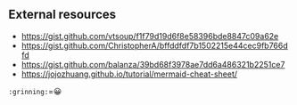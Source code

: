 ## External resources 

- https://gist.github.com/vtsoup/f1f79d19d6f8e58396bde8847c09a62e 
- https://gist.github.com/ChristopherA/bffddfdf7b1502215e44cec9fb766dfd
- https://gist.github.com/balanza/39bd68f3978ae7dd6a486321b2251ce7 
- https://jojozhuang.github.io/tutorial/mermaid-cheat-sheet/

`:grinning:`=😀